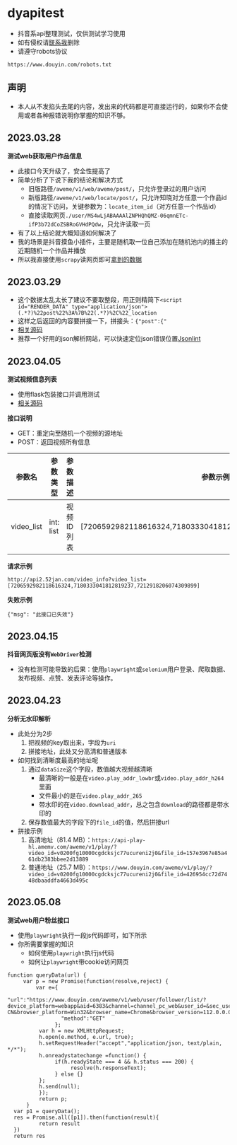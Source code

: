 # dyapitest
- 抖音系api整理测试，仅供测试学习使用
- 如有侵权请[联系我](https://www.app966.cn)删除
- 请遵守robots协议
```
https://www.douyin.com/robots.txt
```

## 声明
- 本人从不发掐头去尾的内容，发出来的代码都是可直接运行的，如果你不会使用或者各种报错说明你掌握的知识不够。

## 2023.03.28
**测试web获取用户作品信息**
- 此接口今天升级了，安全性提高了
- 简单分析了下说下我的结论和解决方式
  - 旧版路径`/aweme/v1/web/aweme/post/`，只允许登录过的用户访问
  - 新版路径`/aweme/v1/web/locate/post/`，只允许知晓对方任意一个作品id的情况下访问，关键参数为：`locate_item_id`（对方任意一个作品id）
  - 直接读取网页`./user/MS4wLjABAAAAlZNPHQhQMZ-06qmnETc-ifP3b72dCoZSBRoGVHdPQdw`，只允许读取一页
- 有了以上结论就大概知道如何解决了
- 我的场景是抖音摸鱼小插件，主要是随机取一位自己添加在随机池内的播主的近期随机一个作品并播放
- 所以我直接使用`scrapy`读网页即可[拿到的数据](https://github.com/Superheroff/dyapitest/blob/main/web_video_demo.json)
## 2023.03.29
- 这个数据太乱太长了建议不要取整段，用正则精简下`<script id="RENDER_DATA" type="application/json">(.*?)%22post%22%3A%7B%22(.*?)%2C%22_location`
- 这样之后返回的内容要拼接一下，拼接头：`{"post":{"`
- [相关源码](https://github.com/Superheroff/dyapitest/blob/main/video_post.py)
- 推荐一个好用的json解析网站，可以快速定位json错误位置[Jsonlint](https://jsonlint.com/)

## 2023.04.05
**测试视频信息列表**
- 使用flask包装接口并调用测试
- [相关源码](https://github.com/Superheroff/dyapitest/blob/main/video_info.py)

**接口说明**
- GET：重定向至随机一个视频的源地址
- POST：返回视频所有信息

参数名|参数类型|参数描述|参数示例
---|---|---|---
video_list|int: list|视频ID列表|[7206592982118616324,7180333041812819237,7212918206074309899]


**请求示例**
```
http://api2.52jan.com/video_info?video_list=[7206592982118616324,7180333041812819237,7212918206074309899]
```
**失败示例**
```
{"msg": "此接口已失效"}
```

## 2023.04.15
**抖音网页版没有`WebDriver`检测**
- 没有检测可能导致的后果：使用`playwright`或`selenium`用户登录、爬取数据、发布视频、点赞、发表评论等操作。

## 2023.04.23
**分析无水印解析**
- 此处分为2步
  1. 把视频的key取出来，字段为`uri`
  2. 拼接地址，此处又分高清和普通版本
- 如何找到清晰度最高的地址呢
  1. 通过`dataSize`这个字段，数值越大视频越清晰
      - 最清晰的一般是在`video.play_addr_lowbr`或`video.play_addr_h264`里面
      - 文件最小的是在`video.play_addr_265`
      - 带水印的在`video.download_addr`，总之包含`download`的路径都是带水印的
  2. 保存数值最大的字段下的`file_id`的值，然后拼接url
- 拼接示例
    1. 高清地址（81.4 MB）：`https://api-play-hl.amemv.com/aweme/v1/play/?video_id=v0200fg10000cgdcksjc77ucureni2j0&file_id=157e3967e85a461db2383bbee2d13889`
    2. 普通地址（25.7 MB）：`https://www.douyin.com/aweme/v1/play/?video_id=v0200fg10000cgdcksjc77ucureni2j0&file_id=426954cc72d7448dbaaddfa4663d495c`

## 2023.05.08
**测试web用户粉丝接口**
- 使用`playwright`执行一段js代码即可，如下所示
- 你所需要掌握的知识
  - 如何使用`playwright`执行js代码
  - 如何让`playwright`带cookie访问网页
```
function queryData(url) {
     var p = new Promise(function(resolve,reject) {
         var e={
                 "url":"https://www.douyin.com/aweme/v1/web/user/follower/list/?device_platform=webapp&aid=6383&channel=channel_pc_web&user_id=&sec_user_id=%s&offset=0&min_time=0&max_time=0&count=20&source_type=3&gps_access=0&address_book_access=0&pc_client_type=1&version_code=170400&version_name=17.4.0&cookie_enabled=true&screen_width=1536&screen_height=864&browser_language=zh-CN&browser_platform=Win32&browser_name=Chrome&browser_version=112.0.0.0&browser_online=true&engine_name=Blink&engine_version=112.0.0.0&os_name=Windows&os_version=10&cpu_core_num=8&device_memory=8&platform=PC&downlink=10&effective_type=4g&round_trip_time=100",
                 "method":"GET"
               };
          var h = new XMLHttpRequest;
          h.open(e.method, e.url, true);
          h.setRequestHeader("accept","application/json, text/plain, */*");
          h.onreadystatechange =function() {
               if(h.readyState === 4 && h.status === 200) {
                    resolve(h.responseText);
               } else {}
          };
          h.send(null);
          });
          return p;
      }
  var p1 = queryData();
  res = Promise.all([p1]).then(function(result){
          return result
  })
  return res
```
